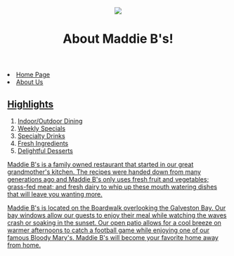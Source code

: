 
<!doctype html>

<html>

<head>

<title>Maddie B's - About Us</title>

</head>

<body>

<header>
<img src="images/logo.jpg">
<h1>About Maddie B's!</h1>
</header>

<nav>
<u/>
<li><a href="homepage.html">Home Page</a></li>
<li><a href="aboutus.html">About Us</a></li>
</ul>
</nav>

<main>
<h2>Highlights</h2>
<ol>
<li>Indoor/Outdoor Dining</li>
<li>Weekly Specials</li>
<li>Specialty Drinks</li>
<li>Fresh Ingredients</li>
<li>Delightful Desserts</li>
</ol>

<p>Maddie B's is a family owned restaurant that started in our great grandmother's kitchen.  The recipes were handed down from many  
generations ago and Maddie B's only uses fresh fruit and vegetables; grass-fed meat; and fresh dairy to whip up these mouth watering
dishes that will leave you wanting more.</p>

<p>Maddie B's is located on the Boardwalk overlooking the Galveston Bay.  Our bay windows allow our guests to enjoy their meal while  
watching the waves crash or soaking in the sunset.  Our open patio allows for a cool breeze on warmer afternoons to catch a football game 
while enjoying one of our famous Bloody Mary's.  Maddie B's will become your favorite home away from home.</p> 
</main>

<footer></footer>

</body>

</html>
